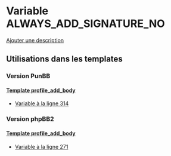 # Variable ALWAYS_ADD_SIGNATURE_NO
[Ajouter une description](https://fa-tvars.appspot.com/var/ALWAYS_ADD_SIGNATURE_NO)

## Utilisations dans les templates

### Version PunBB

#### [Template profile_add_body](punbb/profile_add_body.md)
* [Variable &agrave; la ligne 314](../punbb/profile_add_body.tpl#L314)

### Version phpBB2

#### [Template profile_add_body](subsilver/profile_add_body.md)
* [Variable &agrave; la ligne 271](../subsilver/profile_add_body.tpl#L271)